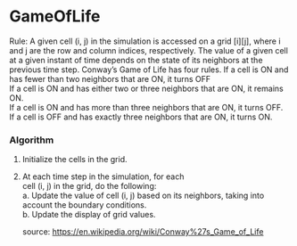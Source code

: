 # GameOfLife
Rule:
A given cell (i, j) in the simulation is accessed on a grid [i][j], where i and j are the row and column indices, respectively. The value of a given cell at a given instant of time depends on the state of its neighbors at the previous time step. Conway’s Game of Life has four rules.
If a cell is ON and has fewer than two neighbors that are ON, it turns OFF <br />
If a cell is ON and has either two or three neighbors that are ON, it remains ON.<br />
If a cell is ON and has more than three neighbors that are ON, it turns OFF.<br />
If a cell is OFF and has exactly three neighbors that are ON, it turns ON.<br />

### Algorithm

1. Initialize the cells in the grid.<br />
2. At each time step in the simulation, for each <br />
   cell (i, j) in the grid, do the following:<br />
   a. Update the value of cell (i, j) based on 
      its neighbors, taking into account the 
      boundary conditions.<br />
   b. Update the display of grid values.<br />
   
   source: https://en.wikipedia.org/wiki/Conway%27s_Game_of_Life
